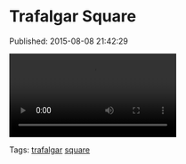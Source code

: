 
# Trafalgar Square

Published: 2015-08-08 21:42:29

<video type="video/mp4" src="126202652533.mp4"></video>

Tags: [trafalgar](tag-trafalgar.md) [square](tag-square.md)

